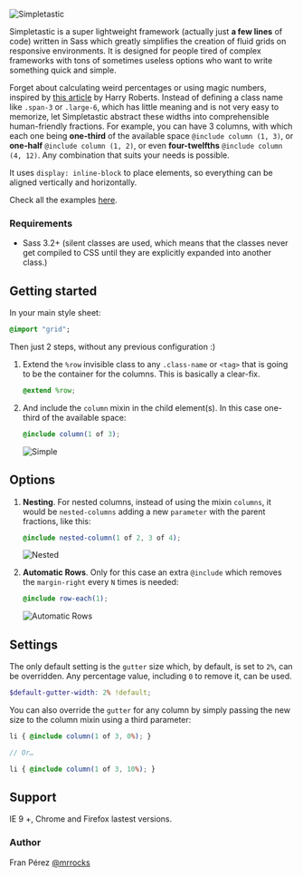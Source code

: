 ![Simpletastic](http://i.imgur.com/gHeZUdr.png)

Simpletastic is a super lightweight framework (actually just **a few lines** of code) written in Sass which greatly simplifies the creation of fluid grids on responsive environments. It is designed for people tired of complex frameworks with tons of sometimes useless options who want to write something quick and simple.

Forget about calculating weird percentages or using magic numbers, inspired by [this article](http://csswizardry.com/2013/02/responsive-grid-systems-a-solution/) by Harry Roberts. Instead of defining a class name like `.span-3` or `.large-6`, which has little meaning and is not very easy to memorize, let Simpletastic abstract these widths into comprehensible human-friendly fractions. For example, you can have 3 columns, with which each one being **one-third** of the available space `@include column (1, 3)`, or **one-half** `@include column (1, 2)`, or even **four-twelfths** `@include column (4, 12)`. Any combination that suits your needs is possible.

It uses `display: inline-block` to place elements, so everything can be aligned vertically and horizontally.

Check all the examples [here](http://mrrocks.github.io/simpletastic/examples.html).

### Requirements

- Sass 3.2+ (silent classes are used, which means that the classes never get compiled to CSS until they are explicitly expanded into another class.)

## Getting started

In your main style sheet:

```sass
@import "grid";
```

Then just 2 steps, without any previous configuration :)

1. Extend the `%row` invisible class to any `.class-name` or `<tag>` that is going to be the container for the columns. This is basically a clear-fix.

    ```scss
    @extend %row;
    ```
2. And include the `column` mixin in the child element(s). In this case one-third of the available space:

    ```scss
    @include column(1 of 3);
    ```

    ![Simple](http://i.imgur.com/ClDn51U.png)

## Options

1. **Nesting**. For nested columns, instead of using the mixin `columns`, it would be `nested-columns` adding a new `parameter` with the parent fractions, like this:

    ```scss
    @include nested-column(1 of 2, 3 of 4);
    ```

    ![Nested](http://i.imgur.com/QZRKQso.png)

2. **Automatic Rows**. Only for this case an extra `@include` which removes the `margin-right` every `N` times is needed:

    ```scss
    @include row-each(1);
    ```

    ![Automatic Rows](http://i.imgur.com/SnJFuq2.png)

## Settings

The only default setting is the `gutter` size which, by default, is set to `2%`, can be overridden. Any percentage value, including `0` to remove it, can be used.

```scss
$default-gutter-width: 2% !default;
```

You can also override the `gutter` for any column by simply passing the new size to the column mixin using a third parameter:

```scss
li { @include column(1 of 3, 0%); }

// Or…

li { @include column(1 of 3, 10%); }
```

## Support

IE 9 +, Chrome and Firefox lastest versions.

### Author

Fran Pérez [@mrrocks](http://twitter.com/mrrocks)